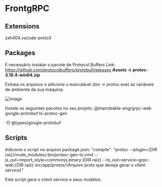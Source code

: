 # FrontgRPC

## Extensions

zxh404.vscode-proto3

## Packages

É necessário instalar o pacote de Protocol Buffers
Link: https://github.com/protocolbuffers/protobuf/releases
**Assets -> protoc-3.19.4-win64.zip**

Extraia os arquivos e adicione o executável (bin -> protoc.exe) as variáveis de ambiente da sua máquina.

![image](https://user-images.githubusercontent.com/57415712/156374294-3e0dd496-ab09-4d33-b2e5-3ac4c369671d.png)

Instale os seguintes pacotes no seu projeto:
@improbable-eng/grpc-web
google-protobuf
ts-protoc-gen

-D @types/google-protobuf

## Scripts

Adicione o script no arquivo package.json:
"compile": "protoc --plugin={DIR raiz}/node_modules/.bin/protoc-gen-ts.cmd --js_out=import_style=commonjs,binary:{DIR raiz} --ts_out=service=grpc-web:{DIR raiz} src/app/protos/{Arquivo proto que deseja gerar o client service}"

Este script gera o client service e seus modelos.

